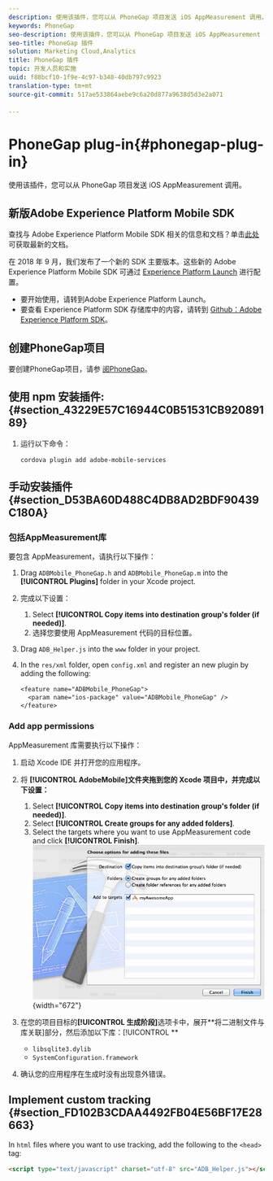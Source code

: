 ```yaml
---
description: 使用该插件，您可以从 PhoneGap 项目发送 iOS AppMeasurement 调用。
keywords: PhoneGap
seo-description: 使用该插件，您可以从 PhoneGap 项目发送 iOS AppMeasurement 调用。
seo-title: PhoneGap 插件
solution: Marketing Cloud,Analytics
title: PhoneGap 插件
topic: 开发人员和实施
uuid: f88bcf10-1f9e-4c97-b348-40db797c9923
translation-type: tm+mt
source-git-commit: 517ae533864aebe9c6a20d877a9638d5d3e2a071

---
```



# PhoneGap plug-in{#phonegap-plug-in}

使用该插件，您可以从 PhoneGap 项目发送 iOS AppMeasurement 调用。

## 新版Adobe Experience Platform Mobile SDK

查找与 Adobe Experience Platform Mobile SDK 相关的信息和文档？单击[此处](https://aep-sdks.gitbook.io/docs/)可获取最新的文档。

在 2018 年 9 月，我们发布了一个新的 SDK 主要版本。这些新的 Adobe Experience Platform Mobile SDK 可通过 [Experience Platform Launch](https://www.adobe.com/experience-platform/launch.html) 进行配置。

* 要开始使用，请转到Adobe Experience Platform Launch。
* 要查看 Experience Platform SDK 存储库中的内容，请转到 [Github：Adobe Experience Platform SDK](https://github.com/Adobe-Marketing-Cloud/acp-sdks)。


## 创建PhoneGap项目

要创建PhoneGap项目，请参 [阅PhoneGap](https://helpx.adobe.com/experience-manager/6-4/mobile/using/phonegap.html)。

## 使用 npm 安装插件: {#section_43229E57C16944C0B51531CB92089189}

1. 运行以下命令：

   ```
   cordova plugin add adobe-mobile-services
   ```

## 手动安装插件 {#section_D53BA60D488C4DB8AD2BDF90439C180A}

### 包括AppMeasurement库

要包含 AppMeasurement，请执行以下操作：

1. Drag `ADBMobile_PhoneGap.h` and  `ADBMobile_PhoneGap.m` into the **[!UICONTROL Plugins]** folder in your Xcode project.
1. 完成以下设置：

   1. Select **[!UICONTROL Copy items into destination group's folder (if needed)]**.
   1. 选择您要使用 AppMeasurement 代码的目标位置。

1. Drag `ADB_Helper.js` into the `www` folder in your project.
1. In the `res/xml` folder, open `config.xml` and register an new plugin by adding the following:

   ```
   <feature name="ADBMobile_PhoneGap"> 
     <param name="ios-package" value="ADBMobile_PhoneGap" /> 
   </feature>
   ```

### Add app permissions

AppMeasurement 库需要执行以下操作：

1. 启动 Xcode IDE 并打开您的应用程序。
1. 将 **[!UICONTROL AdobeMobile]文件夹拖到您的 Xcode 项目中，并完成以下设置：**

   1. Select **[!UICONTROL Copy items into destination group's folder (if needed)]**.
   1. Select **[!UICONTROL Create groups for any added folders]**.
   1. Select the targets where you want to use AppMeasurement code and click **[!UICONTROL Finish]**.
   ![](assets/xcode-settings.png){width="672"}

1. 在您的项目目标的&#x200B;**[!UICONTROL 生成阶段]**&#x200B;选项卡中，展开&#x200B;**将二进制文件与库关联]部分，然后添加以下库：[!UICONTROL **

   * `libsqlite3.dylib`
   * `SystemConfiguration.framework`

1. 确认您的应用程序在生成时没有出现意外错误。

## Implement custom tracking {#section_FD102B3CDAA4492FB04E56BF17E28663}

In `html` files where you want to use tracking, add the following to the `<head>` tag:

```html
<script type="text/javascript" charset="utf-8" src="ADB_Helper.js"></script>
```

